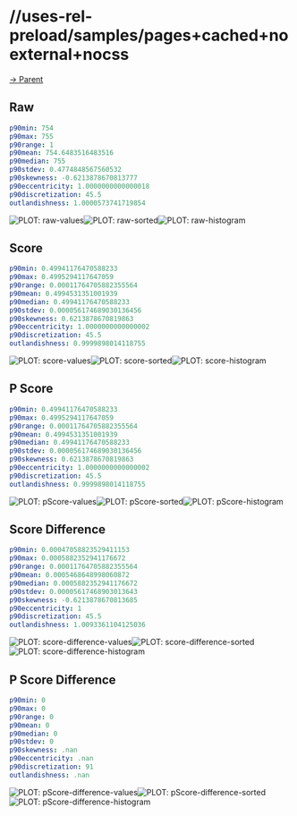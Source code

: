 
# //uses-rel-preload/samples/pages+cached+noexternal+nocss

[→ Parent](../..)


## Raw


```yaml
p90min: 754
p90max: 755
p90range: 1
p90mean: 754.6483516483516
p90median: 755
p90stdev: 0.4774848567560532
p90skewness: -0.6213878670813777
p90eccentricity: 1.0000000000000018
p90discretization: 45.5
outlandishness: 1.0000573741719854

```

![PLOT: raw-values](./raw/values.svg)![PLOT: raw-sorted](./raw/sorted.svg)![PLOT: raw-histogram](./raw/histogram.svg)
## Score


```yaml
p90min: 0.49941176470588233
p90max: 0.4995294117647059
p90range: 0.00011764705882355564
p90mean: 0.4994531351001939
p90median: 0.49941176470588233
p90stdev: 0.000056174689030136456
p90skewness: 0.6213878670819863
p90eccentricity: 1.0000000000000002
p90discretization: 45.5
outlandishness: 0.9999898014118755

```

![PLOT: score-values](./score/values.svg)![PLOT: score-sorted](./score/sorted.svg)![PLOT: score-histogram](./score/histogram.svg)
## P Score


```yaml
p90min: 0.49941176470588233
p90max: 0.4995294117647059
p90range: 0.00011764705882355564
p90mean: 0.4994531351001939
p90median: 0.49941176470588233
p90stdev: 0.000056174689030136456
p90skewness: 0.6213878670819863
p90eccentricity: 1.0000000000000002
p90discretization: 45.5
outlandishness: 0.9999898014118755

```

![PLOT: pScore-values](./pScore/values.svg)![PLOT: pScore-sorted](./pScore/sorted.svg)![PLOT: pScore-histogram](./pScore/histogram.svg)
## Score Difference


```yaml
p90min: 0.00047058823529411153
p90max: 0.0005882352941176672
p90range: 0.00011764705882355564
p90mean: 0.0005468648998060872
p90median: 0.0005882352941176672
p90stdev: 0.00005617468903013643
p90skewness: -0.6213878670813685
p90eccentricity: 1
p90discretization: 45.5
outlandishness: 1.0093361104125036

```

![PLOT: score-difference-values](./score-difference/values.svg)![PLOT: score-difference-sorted](./score-difference/sorted.svg)![PLOT: score-difference-histogram](./score-difference/histogram.svg)
## P Score Difference


```yaml
p90min: 0
p90max: 0
p90range: 0
p90mean: 0
p90median: 0
p90stdev: 0
p90skewness: .nan
p90eccentricity: .nan
p90discretization: 91
outlandishness: .nan

```

![PLOT: pScore-difference-values](./pScore-difference/values.svg)![PLOT: pScore-difference-sorted](./pScore-difference/sorted.svg)![PLOT: pScore-difference-histogram](./pScore-difference/histogram.svg)